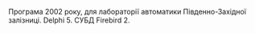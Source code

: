 Програма 2002 року, для лабораторії автоматики Південно-Західної залізниці. Delphi 5. СУБД Firebird 2.
